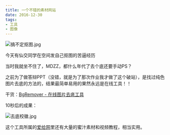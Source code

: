```yaml
---
title: 一个不错的素材网站
date: 2016-12-30
tags:
- 工具
- 图像
---
```


![搞不定抠图.jpg](https://images.hakurei.red/TLnEIjlPvA8V6fe.jpg)

今天有仙交同学在空间发自己抠图的苦逼经历

当时我就坐不住了，MDZZ，都什么年代了去个底还要手动PS？

之前为了做答辩PPT（没错，就是为了那次作业我才做了这个破站），是找过纯色图片去底的方法的，结果最简单易用的果然永远是在线工具！！

干货：[BgRemover - 在线图片去底工具](http://www.aigei.com/bgremover)

10秒后的成果：

![去底校徽.jpg](https://images.hakurei.red/DQq1RFeETnkP9or.jpg)

这个工具所属的[爱给网](http://www.aigei.com/)里还有大量的蜜汁素材和视频教程，相当实用。
